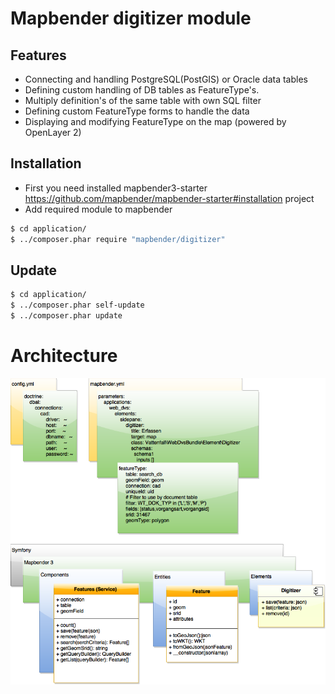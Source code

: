 # Mapbender digitizer module

## Features
* Connecting and handling PostgreSQL(PostGIS) or Oracle data tables
* Defining custom handling of DB tables as FeatureType's. 
* Multiply definition's of the same table with own SQL filter
* Defining custom FeatureType forms to handle the data
* Displaying and modifying FeatureType on the map (powered by OpenLayer 2)

## Installation 
* First you need installed mapbender3-starter https://github.com/mapbender/mapbender-starter#installation project
* Add required module to mapbender
```sh
$ cd application/
$ ../composer.phar require "mapbender/digitizer"
```

## Update 


 ```sh
$ cd application/
$ ../composer.phar self-update
$ ../composer.phar update
```

# Architecture

![Architecture](Documents/Digitizer.png)